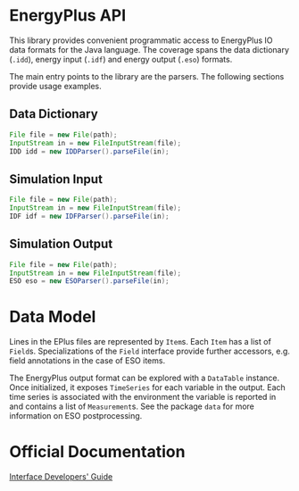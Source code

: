 # EnergyPlus API

This library provides convenient programmatic access to EnergyPlus IO data
formats for the Java language. The coverage spans the data dictionary (`.idd`),
energy input (`.idf`) and energy output (`.eso`) formats.

The main entry points to the library are the parsers. The following sections
provide usage examples.

## Data Dictionary

```java
File file = new File(path);
InputStream in = new FileInputStream(file);
IDD idd = new IDDParser().parseFile(in);
```

## Simulation Input

```java
File file = new File(path);
InputStream in = new FileInputStream(file);
IDF idf = new IDFParser().parseFile(in);
```

## Simulation Output

```java
File file = new File(path);
InputStream in = new FileInputStream(file);
ESO eso = new ESOParser().parseFile(in);
```

# Data Model

Lines in the EPlus files are represented by `Item`s. Each `Item` has a list of
`Field`s. Specializations of the `Field` interface provide further accessors,
e.g. field annotations in the case of ESO items.

The EnergyPlus output format can be explored with a `DataTable` instance. Once
initialized, it exposes `TimeSeries` for each variable in the output. Each time
series is associated with the environment the variable is reported in and
contains a list of `Measurement`s. See the package `data` for more information
on ESO postprocessing.

# Official Documentation

[Interface Developers' Guide](https://nrel.github.io/EnergyPlus/InterfaceDeveloper/InterfaceDeveloper/)
